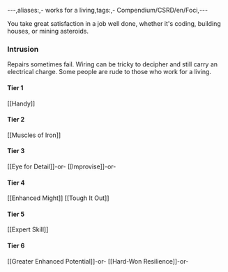 ---,aliases:,- works for a living,tags:,- Compendium/CSRD/en/Foci,---

You take great satisfaction in a job well done, whether it's coding, building houses, or mining asteroids.
 ### Intrusion
Repairs sometimes fail. Wiring can be tricky to decipher and still carry an electrical charge. Some people are rude to those who work for a living.

#### Tier 1
[[Handy]]
#### Tier 2
[[Muscles of Iron]]
#### Tier 3
[[Eye for Detail]]-or-
[[Improvise]]-or-
#### Tier 4
[[Enhanced Might]]
[[Tough It Out]]
#### Tier 5
[[Expert Skill]]
#### Tier 6
[[Greater Enhanced Potential]]-or-
[[Hard-Won Resilience]]-or-
